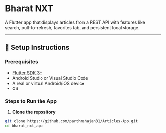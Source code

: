 # Bharat NXT

A Flutter app that displays articles from a REST API with features like search, pull-to-refresh, favorites tab, and persistent local storage.

---

## 🚀 Setup Instructions

### Prerequisites

- [Flutter SDK 3+](https://docs.flutter.dev/get-started/install)
- Android Studio or Visual Studio Code
- A real or virtual Android/iOS device
- Git

### Steps to Run the App

1. **Clone the repository**

```bash
git clone https://github.com/parthmahajan31/Articles-App.git
cd bharat_nxt_app
